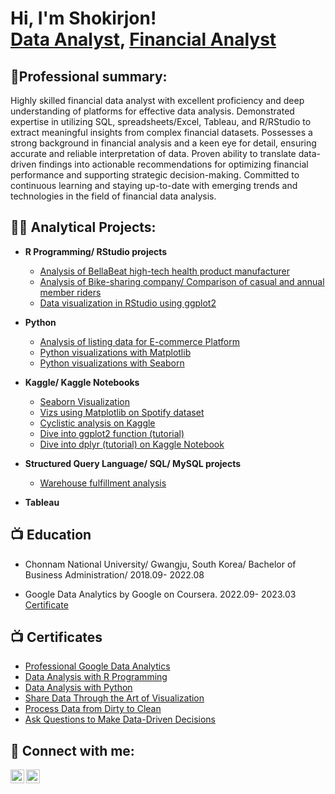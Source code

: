 <h1>Hi, I'm Shokirjon! <br/><a href="https://github.com/miracle99shoh">Data Analyst</a>, <a href="https://www.linkedin.com/in/shokirjon-otamirzaev/">Financial Analyst</a></h1>

<h2>👨‍Professional summary:</h2>
Highly skilled financial data analyst with excellent proficiency and deep understanding of platforms for effective data analysis. Demonstrated expertise in utilizing SQL, spreadsheets/Excel, Tableau, and R/RStudio to extract meaningful insights from complex financial datasets. 
Possesses a strong background in financial analysis and a keen eye for detail, ensuring accurate and reliable interpretation of data. Proven ability to translate data-driven findings into actionable recommendations for optimizing financial performance and supporting strategic decision-making. Committed to continuous learning and staying up-to-date with emerging trends and technologies in the field of financial data analysis.
<h2>👨‍💻 Analytical Projects:</h2>

- <b> R Programming/ RStudio projects</b>
  - [Analysis of BellaBeat high-tech health product manufacturer](https://github.com/miracle99shoh/BellaBeat_analysis_on_RStudio)
  - [Analysis of Bike-sharing company/ Comparison of casual and annual member riders](https://github.com/miracle99shoh/bike_share_analysis) 
   - [Data visualization in RStudio using ggplot2](https://github.com/miracle99shoh/Data_visualization_penguins_diamonds)

- <b>Python</b>
  - [Analysis of listing data for E-commerce Platform](https://github.com/miracle99shoh/Python_Ecommerce_Analysis )
  - [Python visualizations with Matplotlib](https://github.com/miracle99shoh/Matplotlib-Viz)
  - [Python visualizations with Seaborn](https://github.com/miracle99shoh/Seaborn_Easier_viz)
  
- <b>Kaggle/ Kaggle Notebooks</b>
  - [Seaborn Visualization](https://www.kaggle.com/shokirjonotamirzaev/seaborn-easier-vizs)
  - [Vizs using Matplotlib on Spotify dataset](https://www.kaggle.com/shokirjonotamirzaev/matplotlib-visualization-spotify)
  - [Cyclistic analysis on Kaggle](https://www.kaggle.com/shokirjonotamirzaev/bike-sharing-company-riders-analysis)
  - [Dive into ggplot2 function (tutorial)](https://www.kaggle.com/shokirjonotamirzaev/dive-into-ggplot2-function)
  - [Dive into dplyr (tutorial) on Kaggle Notebook](https://www.kaggle.com/code/shokirjonotamirzaev/dive-into-dplyr-tutorial-1)

- <b>Structured Query Language/ SQL/ MySQL projects</b>
  - [Warehouse fulfillment analysis](https://github.com/miracle99shoh/mySQL_query_warehouse)
  
- <b>Tableau</b>

<h2>📺 Education</h2>
 
 - Chonnam National University/ Gwangju, South Korea/ Bachelor of Business Administration/  2018.09- 2022.08
 
 - Google Data Analytics by Google on Coursera.   2022.09- 2023.03 <br/><a href="https://coursera.org/share/9376972811a9ac5f65d1faebf56d8ce6">Certificate</a>

<h2>📺 Certificates</h2>

- [Professional Google Data Analytics](https://www.coursera.org/account/accomplishments/specialization/certificate/FM4X8FUWMZZZ)
- [Data Analysis with R Programming](https://www.coursera.org/account/accomplishments/certificate/QZYUHJY6LGT3)
- [Data Analysis with Python](https://www.udemy.com/certificate/UC-ce1cded1-69fd-4a89-ab4f-4c71770c126e/)
- [Share Data Through the Art of Visualization](https://www.coursera.org/account/accomplishments/certificate/6XL7UQLP3HSW)
- [Process Data from Dirty to Clean](https://www.coursera.org/account/accomplishments/certificate/TWHPXVHFAHJM)
- [Ask Questions to Make Data-Driven Decisions](https://www.coursera.org/account/accomplishments/certificate/V4QULEYGTXE4)

<h2> 🤳 Connect with me:</h2>

[<img align="left" alt="Shokirjon | LinkedIn" width="22px" src="https://cdn.jsdelivr.net/npm/simple-icons@v3/icons/linkedin.svg" />][linkedin]
[<img align="left" alt="Shokirjon | Instagram" width="22px" src="https://cdn.jsdelivr.net/npm/simple-icons@v3/icons/instagram.svg" />][instagram]

[linkedin]: https://linkedin.com/in/shokirjon-otamirzaev
[instagram]: https://www.instagram.com/miracle.9.9/


<!--
**miracle99shoh/miracle99shoh** is a ✨ _special_ ✨ repository because its `README.md` (this file) appears on your GitHub profile.

Here are some ideas to get you started:

- 🔭 I’m currently working on ...
- 🌱 I’m currently learning ...
- 👯 I’m looking to collaborate on ...
- 🤔 I’m looking for help with ...
- 💬 Ask me about ...
- 📫 How to reach me: ...
- 😄 Pronouns: ...
- ⚡ Fun fact: ...
-->
